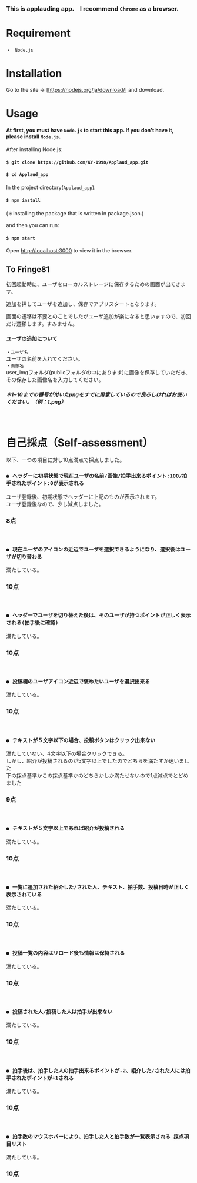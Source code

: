 ### This is applauding app.　I recommend `Chrome` as a browser.

# Requirement
`・　Node.js`

# Installation
Go to the site -> [https://nodejs.org/ja/download/] and download.

# Usage

#### At first, you must have `Node.js` to start this app. If you don't have it, please install `Node.js`.

After installing Node.js:

#### `$ git clone https://github.com/KY-1998/Applaud_app.git`

#### `$ cd Applaud_app`

In the project directory(`Applaud_app`):

#### `$ npm install`   
(＊installing the package that is written in package.json.)

and then you can run:

#### `$ npm start`

 Open [http://localhost:3000](http://localhost:3000) to view it in the browser.

## To Fringe81

初回起動時に、ユーザをローカルストレージに保存するための画面が出てきます。<br />

追加を押してユーザを追加し、保存でアプリスタートとなります。<br />

画面の遷移は不要とのことでしたがユーザ追加が楽になると思いますので、初回だけ遷移します。すみません。<br />


#### ユーザの追加について

`・ユーザ名`<br />
ユーザの名前を入れてください。
<br />
`・画像名`<br />
user_imgフォルダ(publicフォルダの中にあります)に画像を保存していただき、その保存した画像名を入力してください。<br />
##### ＊1~10までの番号が付いたpngをすでに用意しているので良ろしければお使いください。（例：1.png）
<br />



# 自己採点（Self-assessment）

以下、一つの項目に対し10点満点で採点しました。<br />
### `● ヘッダーに初期状態で現在ユーザの名前/画像/拍手出来るポイント:100/拍手されたポイント:0が表示される`
ユーザ登録後、初期状態でヘッダーに上記のものが表示されます。<br />
ユーザ登録後なので、少し減点しました。<br />
### 8点
<br />

### `● 現在ユーザのアイコンの近辺でユーザを選択できるようになり、選択後はユーザが切り替わる`
満たしている。<br />
### 10点
<br />

### `● ヘッダーでユーザを切り替えた後は、そのユーザが持つポイントが正しく表示される(拍手後に確認)`
満たしている。<br />
### 10点
<br />

### `● 投稿欄のユーザアイコン近辺で褒めたいユーザを選択出来る`
満たしている。<br />
### 10点
<br />

### `● テキストが５文字以下の場合、投稿ボタンはクリック出来ない`
満たしていない、4文字以下の場合クリックできる。<br />
しかし、紹介が投稿されるのが5文字以上でしたのでどちらを満たすか迷いました<br />
下の採点基準かこの採点基準かのどちらかしか満たせないので1点減点でとどめました<br />
### 9点
<br />

### `● テキストが５文字以上であれば紹介が投稿される`
満たしている。<br />
### 10点
<br />

### `● 一覧に追加された紹介した/された人、テキスト、拍手数、投稿日時が正しく表示されている`
満たしている。<br />
### 10点
<br />

### `● 投稿一覧の内容はリロード後も情報は保持される`
満たしている。<br />
### 10点
<br />

### `● 投稿された人/投稿した人は拍手が出来ない`
満たしている。
### 10点
<br />

### `● 拍手後は、拍手した人の拍手出来るポイントが-2、紹介した/された人には拍手されたポイントが+1される`
満たしている。
### 10点
<br />


### `● 拍手数のマウスホバーにより、拍手した人と拍手数が一覧表示される 採点項目リスト`
満たしている。
### 10点
<br />
